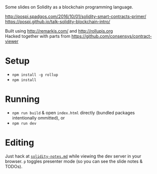 Some slides on Solidity as a blockchain programming language.

http://pospi.spadgos.com/2016/10/01/solidity-smart-contracts-primer/
https://pospi.github.io/talk-solidity-blockchain-intro/

Built using http://remarkjs.com/ and http://rollupjs.org  
Hacked together with parts from https://github.com/consensys/contract-viewer

# Setup

- `npm install -g rollup`
- `npm install`

# Running

- `npm run build` & open `index.html` directly (bundled packages intentionally ommitted), or
- `npm run dev`

# Editing

Just hack at [`solidity-notes.md`](./solidity-notes.md) while viewing the dev server in your browser. `p` toggles presenter mode (so you can see the slide notes & TODOs).
